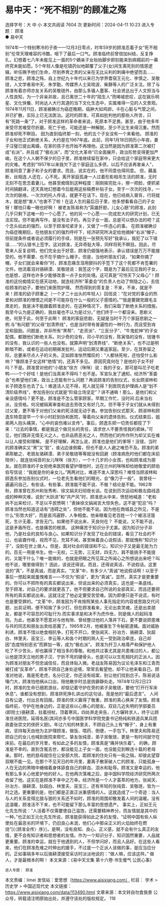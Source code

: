 # 易中天：“死不相别”的顾准之殇

选择字号：大 中 小   本文共阅读 7604 次 更新时间：2024-04-11 10:23
进入专题： 顾准  
● 易中天  

1974年一个特别寒冷的子夜——12月3日零点，时年59岁的顾准忍着子女“死不相别”伦常天理难容的冷酷，咽下了最后一口气。顾准临终前曾倍加纠结，反复挣扎，幻想着七八年未能见上一面的5个嫡亲子女抬抬脚步即刻能来到病榻前的一幕终究未能如愿。5个年轻人像是吃错药似地颠覆了父子(女)间生离死别的情感逻辑，听任赐予他们生命，尽到养育之责的父亲在无比尖利的刺痛中绝望而去……
顾准之悲，顾准之殇，自上世纪九十年代以来已为学界耆宿王元化、李慎之、吴敬琏，人文学者易中天、朱学勤，传媒界人士吴晓波、柴静等人的广泛关注。除了与顾准有着亦师亦友关系的吴敬琏外，由那么多骚人墨客、社会贤达出于人文担当与人性良知，为一个非亲非故，且已离世二十年的“陌生人”而唏嘘悲叹，这在娱乐明星、文化快餐、时尚达人大行其道的当下文化生态中，实属难得一见的人文景观。
1974年11月11日，顾准被确诊为癌症晚期，癌肿大如鸡卵，卡在心脏与气管之间，并已扩散，实际上已无法医治。这时的顾准，可真如批判他的那些人所言，只有“死路一条”了。对于顾准这样的革命者来说，死原本不足畏。甚至，由于他多年来受尽苦难受尽折磨，死亡于他，可能还是一种解脱，至少不比生来得沉重。然而顾准却死不瞑目。
因为直到临终那一刻，他的五个子女没有一个来看他。
顾准的子女和他正式断绝关系，大约是在1967年底。此前，同年1月18日阴历小年夜，妻子汪璧已提出离婚，在家的孩子也开始不再理他。这当然是因为顾准第二次被打成“右派”，并且成了“极右派”，而“文化大革命”已全面展开，政治形势变得更加严峻。在这个人人朝不保夕的日子里，顾准继续留在家中，只会给这个家庭带来更大的灾难。考虑到“1957年以来我欠下这个家庭这么多债，以后不应该再害亲人”，顾准同意了妻子和子女的要求。而且，说实在的，他不同意也得同意。
但，藕虽断，丝相连.人还在，心不死。离开家庭孤身一人过着形影相吊生活的顾准，无时无刻不在思念着妻儿。他甚至痴情到这种程度：刚刚挨完批斗，擦一把脸，便抓紧时间搞翻译，还天真地幻想着今后能用这些稿费补贴子女。至于一次次的找寻，一次次的联络，一次次的托人传话，就更不在话下。现在，他已经病入膏肓，行将就木，就是想“害人”也害不了啦！在这人生的最后日子里，他多想看看自己的子女呀！哪怕只看一眼也好啊！
被老友陈易称为“英雄肝胆，儿女心肠”的顾准，此刻几乎只剩下这唯一的一个心愿了。他的另一个心愿——完成宏大的研究计划，已无法实现。但不能再写作，是没有法子的。再见子女一面，总是可以想办法的吧？这个念头如此的强烈，以至于顾准咬紧牙关，又做了一件违心的事。
在顾准被确诊为癌症晚期后，在他朋友们的强烈呼吁下，经济研究所决定给他摘掉“右派”帽子，但前提条件或者说必须履行的手续，则是在一张预先写好“我承认，我犯了以下错误……”的认错书上签字。这对顾准，无异奇耻大辱，同样将死不瞑目。因此，尽管来人反复说明，他们完全出于好意，顾准仍倔强地表示，承认错误是万万不能接受的。他不需要、也不在乎摘什么帽子。但是，当他听朋友们说，“如果你摘了帽，子女们就会来看你”时，顾准忍痛含泪用颤抖的手签下了这个死都不肯签署的文件。他流着泪对骆耕漠、吴敬琏说：我签这个字，既是为了最后见见我的子女，也是想，这样也许多少能够改善一点子女的处境。这可真是“可怜天下父母心”！顾准的这份痴情实在感天动地，就连经济所“革委会”的负责人也动了恻隐之心，去信给顾准的幼子，要他们来医院护理。
然而得到的答复是：不来，不来，就是不来！顾准的幼子顾重之（一个才二十出头的年轻人）回信说：“在对党的事业的热爱和对顾准的憎恨之间是不可能存在什么一般的父子感情的。”“我是要跟党跟毛主席走的，我是决不能跟着顾准走的，在这种情况下，我们采取了断绝关系的措施，我至今认为是正确的，我丝毫也不认为是过分。”
他们终于一个都没来。恩断义绝，何至于此，何至于此啊！
顾准的家庭悲剧，无疑是当时千万个家庭悲剧之一例.与“有问题”的父母“划清界线”，也是当时带有普遍性的一种行为，而且受到肯定和鼓励。问题是，并非所有“黑帮”、“走资派”、“三反分子”、“牛鬼蛇神”的子女配偶，都跟他们断绝关系。刘少奇的没有，邓小平的没有，陈寅恪的没有，钱锺书的没有，我认识的一些人也没有。就算声明“划清界线”、“断绝关系”，也不过是明断暗不断，或者在运动初期揭发批判，运动后期又重返家庭。至少，在其弥留之际，总要来尽点人子的义务。正如顾准怅然慨叹的：“人都快死啦，还怕受什么影响？”像顾准子女这样“绝情”的，还真不多见。
原因究竟何在？是他的子女不好吗？不是。顾准曾对他的“小朋友”徐方（咪咪）说：我的子女，那可是叫花子吃老鸭——个个好哇！是他们当真来不得吗？也不是。军宣队发了通知，经济所“革委会”也希望他们来，政治上还能有什么问题？再说顾准的告别仪式，长女顾淑林和长子顾逸东也去了么！难道活人见不得，死人就见得？到医院去护理病人是“划不清阶级界线”，参加告别仪式就是“阶级立场坚定”？讲不通嘛！那么，是他们和父亲没感情吗？更不是。顾准是不怎么管家顾家。早期工作忙，没时间.后来当右派，没资格。何况被隔离审查和送去劳改又有好几次。但不等于子女们就从未得到过父爱，更不等于对他们父亲的死活就无动于衷。参加告别仪式那天，顾淑林和顾逸东特意提早一个半小时赶到协和医院，等着向父亲的遗体告别。仪式结束后，姐弟两人抱头痛哭，“心中的哀伤难以言传”。事后，顾逸东把一切责任都揽了下来：“过去的事情，都是我这个做兄长的责任，请求世人不要责怪我的弟妹。”可见，他们既非无情无义之人，也非品质恶劣之人，然而他们的所作所为却又实在难以让人接受和理解。
是不好理解，再怎么说，顾准也是他们的爹呀！没错，当时的顾准确实又“黑”又“脏”，谁沾边谁倒霉，但也不是人人避之唯恐不及。顾准的弟弟陈敏之、老朋友骆耕漠、弟子吴敬琏等等就没有回避（顾准病危时他们都在床前陪伴），就连张纯音的女儿咪咪（徐方），一个十几岁的小女孩，也和顾准成为朋友。就在顾准的子女拒绝来医院看望护理他时，远在兰州的咪咪却给她敬爱的顾伯伯写信说：“我就是你的亲女儿。”两两对比，难道不发人深思吗？难怪当顾淑林和顾逸东参加告别仪式时，一位老先生看他们的眼光，会“像刀子一般”。
我曾经一遍遍问自己，有些话，有些事，顾准能不能不说、不做？结论是不能。1962年秋，顾准曾在苏州和张秀彬、徐文娟夫妇彻夜长谈。在说到历次运动和极左路线造成的种种灾难，说到“大跃进”和“共产风”时，顾准悲从中来，愤怒地喊道：“老和尚不出来检讨，不足以平民愤啊！”表妹徐文娟闻言大惊失色，这不是“犯忌”吗？顾准当然也知道这话有“违碍之处”，但他不能不说。因为他在商城县之所见，不是什么“形势大好”，而是哀鸿遍野，人争相食。他亲眼看见老百姓一个个被活活饿死，生计无着，求告无门。如果他不说出来，天良何在？
不能说，又不能不说，这是矛盾所在，也是痛苦的根源。
这种痛苦于知识分子尤甚。因为知识分子非他，乃是社会的良知与良心。如果知识分子发现了社会的错误，看见了社会的不公，也装聋作哑，视而不见，充耳不闻，甚至昧着良心说假话，那就愧称“知识分子”，没脸在世上做人。但是，面对社会的错误和不公，知识分子又是最无能为力的。百无一用是书生。他一无权，二无势，三无财，四无力，肩不能挑手不能提的，又能干什么？唯一能做的，也就是把眼之所见耳之所闻心之所想说出来吧？叫他不说，哪里做得到？
因此，该说还得说。而且，还得说真话，不说假话。这里说的“真”，不是真诚，而是真实。“文革”中，有多少人“真诚”地说假话啊！以至于事后一想起来就羞愧难言——不仅为“假话”，更为“真诚”。显然，真实才是更重要的。你可以不把所有的真实都说出来，但说出来的必须真实，这也是一条底线。
至于顾准，对自己的要求就更高了。他不但要求自己所说的全部真实，而且还要把所有的真实都说出来。这就注定了他必定要受苦受难。因为即便只是不说谎，有时也是要受罪的。“文革”中，顾准因为不肯按照某些人事先指定的内容或思路交代问题、出具证明，便不知挨了多少打。但在顾准看来，无论出卖灵魂，还是出卖朋友，都是不可容忍的可耻行为.而实事求是和决不为虎作伥，则是做人的起码准则。为此，他甚至不愿意对与他有隙、曾经整过他的人落井下石，更不要说把患难与共的同志和朋友出卖给恶魔了。1965年2月，他被康生下令秘密逮捕。面对威胁利诱，顾准不惜以绝食相抗争，打死不开口，使张闻天、孙冶方、骆耕漠、狄超白、林里夫、巫宝三、李云等人和各个时期的熟人无一受到政治牵连，自己却因“态度特别恶劣”而罪加一等，成为“极右派”。
顾准为扞卫人格尊严和保护他人吃了不少苦头，却也赢得了相当多的尊敬。和他共过事尤其是共患难过的人，都公认他是顶天立地的男子汉、宁折不弯的硬骨头，也是可以以生死相托的正派人。因为顾准对朋友不但忠诚信任，而且体贴入微。老战友陈易因为议论毛泽东和江青而被打成“反革命”，顾准不顾自己身处逆境，常常去看望他，却不让他来看自己。顾准对他说，我是死老虎，名分已定，你还没有结案，别让他们找到岔子。陈易说话嗓门大，顾准怕他祸从口出，陪他散步时总是挑僻静处走。1974年12月2日23时，顾准的生命已细若游丝，却惦记着守护在旁的弟子吴敬琏，要他“打开行军床休息”。谁都没有想到，顾准拼死挣扎讲出的这句话，竟是他的“最后遗言”。
人间自有公道，付出总有回报。顾准的侠义赢得了敬重，顾准的真心换来了友情。顾准临终前，守护在他身边的，正是这些以心换心的朋友。双目几近失明的学部委员(即院士)骆耕漠，拄着拐杖，顶着寒风，四处奔走央告，八方辗转求人，终于让顾准住进医院，延得名医(其间亦多亏中国医学科学院党委书记杨纯和铁道兵某兵团政委张崇文的侠肝义胆)。年过六旬的林里夫，不顾自己头上有“帽子”，身上有重病，坚持每天由他为主护理顾准，做饭、喂药、倒便，一手包下。林里夫和陈易还把自己的女儿也喊到医院来帮忙。挚友张纯音，弟子吴敬琏，更是一有时间就守在床前。在最后的岁月里，有如此之多的友情，顾准真是“痛并快乐着”。
的确，顾准是不幸的。直到含冤去世，都没能见上子女一面，也没能见到睽违十载的老母亲。那时，他的慈母就住在公安部大院，距顾准的住处只有一街之隔，却彼此望穿双眼不能一见。在那个不见天日的年月里，妻离子散家破人亡的顾准，只能孤身一人在无边的黑暗中蜷缩着身体舔食自己的鲜血、泪水和耻辱。顾准又是幸运的，他有那么多关心他爱护他的好人。在他两次落难之后，是中国科学院经济研究所两次收留了他。这实在是顾准不幸中之万幸。经济所是一个人才荟萃的地方。张闻天、孙冶方、骆耕漠、狄超白、林里夫、巫宝三，还有年轻的张纯音、吴敬琏，皆为一时之选。更重要的是，他们都是正直正派重感情的人。这就造成了一个奇迹：当人与人的关系变得比狼与狼的关系还不如时，顾准的周围却散发着人间的温暖。没有这温暖，顾准活不下来，也不可能留下那么丰富的思想遗产。
事实上，正如王元化先生所说：“人活着不仅需要使自己温饱，还需要精神养分，而友情就是其中的一种。”也正如王元化先生所说，顾准能获得如此之多的友情，“证明中国有些人纵使处在最恶劣的环境下，仍旧良心未泯，他们心中那朵正义的火焰始终在燃烧”[《〈顾准全传〉序》］。是啊，没有良知、良心、正义感，就不会有什么真正的友情，更不会有知识者和思想者的友情。作为一个知识分子，知识固然重要，人品就更重要。顾准的幸运，就在于他遇到的人，不但学问好，而且人品好。在这些人看来，他们在顾准危难之时伸出的援手，不过是一个正派人该做的事，是应当应分的。正如事隔多年以后骆耕漠接受采访时淡淡地说的：“做人嘛，应该这样。”
做人，才是最根本的啊！
本文来源：《易中天文集 第十六卷·书生傻气 公民心事》

    进入专题： 顾准  
本文责编：limei
发信站：爱思想（https://www.aisixiang.com）
栏目： 学术 > 历史学 > 中国近现代史
本文链接：https://www.aisixiang.com/data/113490.html
文章来源：本文转自勿食我黍 公众号，转载请注明原始出处，并遵守该处的版权规定。
118